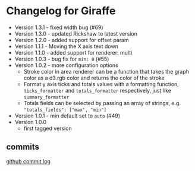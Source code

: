 # Changelog for Giraffe

* Version 1.3.1 - fixed width bug (#69)
* Version 1.3.0 - updated Rickshaw to latest version
* Version 1.2.0 - added support for offset param
* Version 1.1.1 - Moving the X axis text down
* Version 1.1.0 - added support for renderer: multi
* Version 1.0.3 - bug fix for `min: 0` (#55)
* Version 1.0.2 - more configuration options
  - Stroke color in area renderer can be a function that takes the graph color
    as a d3.rgb color and returns the color of the stroke
  - Format y axis ticks and totals values with a formatting function,
    `ticks_formatter` and `totals_formatter` respectively,
    just like `summary_formatter`
  - Totals fields can be selected by passing an array of strings, e.g.
    `"totals_fields": ["max", "min"]`
* Version 1.0.1 - min default set to `auto` (#49)
* Version 1.0.0
  - first tagged version

## commits

[github commit log](https://github.com/kenhub/giraffe/commits)
